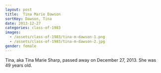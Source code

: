 ```yaml
---
layout: post
title:  Tina Marie Dawson
sortKey: Dawson, Tina
date: 2013-12-27
categories: class-of-1983
images:
  - /assets/class-of-1983/tina-m-dawson-1.png
  - /assets/class-of-1983/tina-m-dawson-2.jpg
gender: female
---
```

Tina, aka Tina Marie Sharp, passed away on December 27, 2013.  She was 49 years old.
